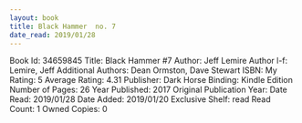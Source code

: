 ```yaml
---
layout: book
title: Black Hammer  no. 7
date_read: 2019/01/28
---
```


Book Id: 34659845
Title: Black Hammer #7
Author: Jeff Lemire
Author l-f: Lemire, Jeff
Additional Authors: Dean Ormston, Dave    Stewart
ISBN: 
My Rating: 5
Average Rating: 4.31
Publisher: Dark Horse
Binding: Kindle Edition
Number of Pages: 26
Year Published: 2017
Original Publication Year: 
Date Read: 2019/01/28
Date Added: 2019/01/20
Exclusive Shelf: read
Read Count: 1
Owned Copies: 0


